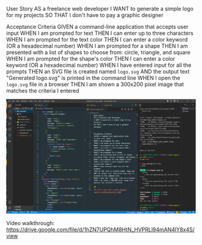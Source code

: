 User Story
AS a freelance web developer
I WANT to generate a simple logo for my projects
SO THAT I don't have to pay a graphic designer


Acceptance Criteria
GIVEN a command-line application that accepts user input
WHEN I am prompted for text
THEN I can enter up to three characters
WHEN I am prompted for the text color
THEN I can enter a color keyword (OR a hexadecimal number)
WHEN I am prompted for a shape
THEN I am presented with a list of shapes to choose from: circle, triangle, and square
WHEN I am prompted for the shape's color
THEN I can enter a color keyword (OR a hexadecimal number)
WHEN I have entered input for all the prompts
THEN an SVG file is created named `logo.svg`
AND the output text "Generated logo.svg" is printed in the command line
WHEN I open the `logo.svg` file in a browser
THEN I am shown a 300x200 pixel image that matches the criteria I entered

![capture_logo_maker.png](./images/capture_logo_maker.png)

Video walkthrough:
https://drive.google.com/file/d/1hZN7UPQhM8HtN_HVPRLl94mAN4lY8x4S/view